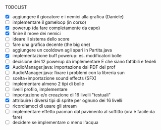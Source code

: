 TODOLIST  
- [x] aggiungere il giocatore e i nemici alla grafica (Daniele)
- [ ] implementare il gameloop (in corso) 
- [x] powerup (da fare completamente da capo)
- [x] finire il move dei nemici 
- [ ] ideare il sistema dello score 
- [ ] fare una grafica decente (the big one)
- [ ] aggiungere un cooldown agli spari in Partita.java
- [x] implementazione buff powerup: es. modificatori bolle
- [ ] decisione dei 12 powerup da implementare E che siano fattibili e fedeli
- [x] AudioManager.java: importazione dal PDF del prof
- [ ] AudioManager.java: fixare i problemi con la libreria sun
- [ ] scelta+importazione sound effects (SFX)
- [ ] implementare almeno 2 tipi di bolle
- [ ] livelli profilo, implementare 
- [ ] importazione e/o creazione di 16 livelli "testuali"
- [x] attribuire i diversi tipi di sprite per ognuno dei 16 livelli
- [ ] ricordiamoci di usare gli stream
- [ ] implementare effetto pacman dal pavimento al soffitto (ora è facile da fare)
- [ ] decidere se implementare o meno l'acqua